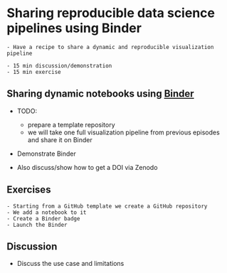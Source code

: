 # Sharing reproducible data science pipelines using Binder

```{objectives}
- Have a recipe to share a dynamic and reproducible visualization pipeline
```

````{discussion} Instructor notes
- 15 min discussion/demonstration
- 15 min exercise
````

## Sharing dynamic notebooks using [Binder](https://mybinder.org/)

- TODO:
  - prepare a template repository
  - we will take one full visualization pipeline from previous episodes and share it on Binder

- Demonstrate Binder
- Also discuss/show how to get a DOI via Zenodo


## Exercises

```{challenge} Exercise/demo: share a notebook on GitHub+Binder (15 min)
- Starting from a GitHub template we create a GitHub repository
- We add a notebook to it
- Create a Binder badge
- Launch the Binder
```

## Discussion

- Discuss the use case and limitations
